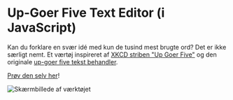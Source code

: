 # Up-Goer Five Text Editor (i JavaScript)

Kan du forklare en svær idé med kun de tusind mest brugte ord? Det er ikke særligt nemt. Et værtøj inspireret af 
[XKCD striben "Up Goer Five"](https://xkcd.com/1133/) og den originale [up-goer five tekst behandler](http://splasho.com/upgoer5/).

[Prøv den selv her](https://sideeffectdk.github.io/js-up-goer-five/)!

![Skærmbillede af værktøjet](https://raw.githubusercontent.com/sideeffectdk/js-up-goer-five/master/screenshot.png)

